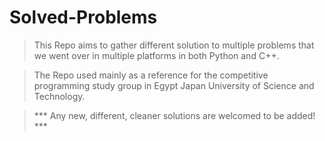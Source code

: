 # Solved-Problems

> This Repo aims to gather different solution to multiple problems that we went over in  multiple platforms in both Python and C++. 

> The Repo used mainly as a reference for the competitive programming study group in Egypt Japan University of Science and Technology.

> *** Any new, different, cleaner solutions are welcomed to be added! ***
